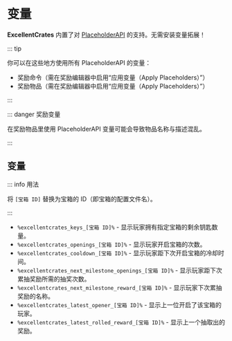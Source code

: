 # 变量

**ExcellentCrates** 内置了对 [PlaceholderAPI](https://spigotmc.org/resources/6245/) 的支持。无需安装变量拓展！

::: tip

你可以在这些地方使用所有 PlaceholderAPI 的变量：

* 奖励命令（需在奖励编辑器中启用“应用变量（Apply Placeholders）”）
* 奖励物品（需在奖励编辑器中启用“应用变量（Apply Placeholders）”）

:::

::: danger 奖励变量

在奖励物品里使用 PlaceholderAPI 变量可能会导致物品名称与描述混乱。

:::

## 变量

::: info 用法

将 `[宝箱 ID]` 替换为宝箱的 ID（即宝箱的配置文件名）。

:::

* `%excellentcrates_keys_[宝箱 ID]%` - 显示玩家拥有指定宝箱的剩余钥匙数量。
* `%excellentcrates_openings_[宝箱 ID]%` - 显示玩家开启宝箱的次数。
* `%excellentcrates_cooldown_[宝箱 ID]%` - 显示玩家距下次开启宝箱的冷却时间。
* `%excellentcrates_next_milestone_openings_[宝箱 ID]%` - 显示玩家距下次累抽奖励所需的抽奖次数。
* `%excellentcrates_next_milestone_reward_[宝箱 ID]%` - 显示玩家下次累抽奖励的名称。
* `%excellentcrates_latest_opener_[宝箱 ID]%` - 显示上一位开启了该宝箱的玩家。
* `%excellentcrates_latest_rolled_reward_[宝箱 ID]%` - 显示上一个抽取出的奖励。